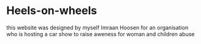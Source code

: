 # Heels-on-wheels
this website was designed by myself Imraan Hoosen 
for an organisation who is hosting a car show to raise aweness for woman and children abuse
